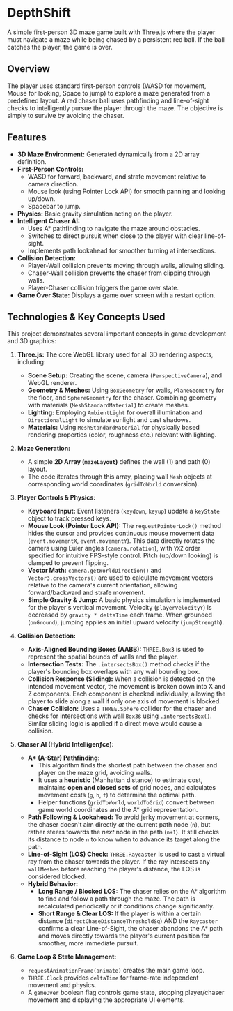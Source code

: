 # DepthShift

A simple first-person 3D maze game built with Three.js where the player must navigate a maze while being chased by a persistent red ball. If the ball catches the player, the game is over.

## Overview

The player uses standard first-person controls (WASD for movement, Mouse for looking, Space to jump) to explore a maze generated from a predefined layout. A red chaser ball uses pathfinding and line-of-sight checks to intelligently pursue the player through the maze. The objective is simply to survive by avoiding the chaser.

## Features

*   **3D Maze Environment:** Generated dynamically from a 2D array definition.
*   **First-Person Controls:**
    *   WASD for forward, backward, and strafe movement relative to camera direction.
    *   Mouse look (using Pointer Lock API) for smooth panning and looking up/down.
    *   Spacebar to jump.
*   **Physics:** Basic gravity simulation acting on the player.
*   **Intelligent Chaser AI:**
    *   Uses A\* pathfinding to navigate the maze around obstacles.
    *   Switches to direct pursuit when close to the player with clear line-of-sight.
    *   Implements path lookahead for smoother turning at intersections.
*   **Collision Detection:**
    *   Player-Wall collision prevents moving through walls, allowing sliding.
    *   Chaser-Wall collision prevents the chaser from clipping through walls.
    *   Player-Chaser collision triggers the game over state.
*   **Game Over State:** Displays a game over screen with a restart option.

## Technologies & Key Concepts Used

This project demonstrates several important concepts in game development and 3D graphics:

1.  **Three.js:** The core WebGL library used for all 3D rendering aspects, including:
    *   **Scene Setup:** Creating the scene, camera (`PerspectiveCamera`), and WebGL renderer.
    *   **Geometry & Meshes:** Using `BoxGeometry` for walls, `PlaneGeometry` for the floor, and `SphereGeometry` for the chaser. Combining geometry with materials (`MeshStandardMaterial`) to create meshes.
    *   **Lighting:** Employing `AmbientLight` for overall illumination and `DirectionalLight` to simulate sunlight and cast shadows.
    *   **Materials:** Using `MeshStandardMaterial` for physically based rendering properties (color, roughness etc.) relevant with lighting.

2.  **Maze Generation:**
    *   A simple **2D Array (`mazeLayout`)** defines the wall (1) and path (0) layout.
    *   The code iterates through this array, placing wall `Mesh` objects at corresponding world coordinates (`gridToWorld` conversion).

3.  **Player Controls & Physics:**
    *   **Keyboard Input:** Event listeners (`keydown`, `keyup`) update a `keyState` object to track pressed keys.
    *   **Mouse Look (Pointer Lock API):** The `requestPointerLock()` method hides the cursor and provides continuous mouse movement data (`event.movementX`, `event.movementY`). This data directly rotates the camera using Euler angles (`camera.rotation`), with `YXZ` order specified for intuitive FPS-style control. Pitch (up/down looking) is clamped to prevent flipping.
    *   **Vector Math:** `camera.getWorldDirection()` and `Vector3.crossVectors()` are used to calculate movement vectors relative to the camera's current orientation, allowing forward/backward and strafe movement.
    *   **Simple Gravity & Jump:** A basic physics simulation is implemented for the player's vertical movement. Velocity (`playerVelocityY`) is decreased by `gravity * deltaTime` each frame. When grounded (`onGround`), jumping applies an initial upward velocity (`jumpStrength`).

4.  **Collision Detection:**
    *   **Axis-Aligned Bounding Boxes (AABB):** `THREE.Box3` is used to represent the spatial bounds of walls and the player.
    *   **Intersection Tests:** The `.intersectsBox()` method checks if the player's bounding box overlaps with any wall bounding box.
    *   **Collision Response (Sliding):** When a collision is detected on the intended movement vector, the movement is broken down into X and Z components. Each component is checked individually, allowing the player to slide along a wall if only one axis of movement is blocked.
    *   **Chaser Collision:** Uses a `THREE.Sphere` collider for the chaser and checks for intersections with wall `Box3`s using `.intersectsBox()`. Similar sliding logic is applied if a direct move would cause a collision.

5.  **Chaser AI (Hybrid Intelligenƒce):**
    *   **A\* (A-Star) Pathfinding:**
        *   This algorithm finds the shortest path between the chaser and player on the maze grid, avoiding walls.
        *   It uses a **heuristic** (Manhattan distance) to estimate cost, maintains **open and closed sets** of grid nodes, and calculates movement costs (`g`, `h`, `f`) to determine the optimal path.
        *   Helper functions (`gridToWorld`, `worldToGrid`) convert between game world coordinates and the A\* grid representation.
    *   **Path Following & Lookahead:** To avoid jerky movement at corners, the chaser doesn't aim directly *at* the current path node (`n`), but rather steers towards the *next* node in the path (`n+1`). It still checks its distance to node `n` to know when to advance its target along the path.
    *   **Line-of-Sight (LOS) Check:** `THREE.Raycaster` is used to cast a virtual ray from the chaser towards the player. If the ray intersects any `wallMeshes` before reaching the player's distance, the LOS is considered blocked.
    *   **Hybrid Behavior:**
        *   **Long Range / Blocked LOS:** The chaser relies on the A\* algorithm to find and follow a path through the maze. The path is recalculated periodically or if conditions change significantly.
        *   **Short Range & Clear LOS:** If the player is within a certain distance (`directChaseDistanceThresholdSq`) AND the `Raycaster` confirms a clear Line-of-Sight, the chaser abandons the A\* path and moves directly towards the player's current position for smoother, more immediate pursuit.

6.  **Game Loop & State Management:**
    *   `requestAnimationFrame(animate)` creates the main game loop.
    *   `THREE.Clock` provides `deltaTime` for frame-rate independent movement and physics.
    *   A `gameOver` boolean flag controls game state, stopping player/chaser movement and displaying the appropriate UI elements.
